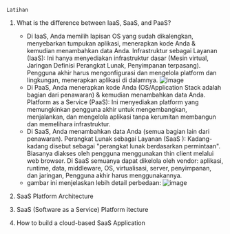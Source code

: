 ```
Latihan
```
1. What is the difference between IaaS, SaaS, and PaaS?
     * Di IaaS, Anda memilih lapisan OS yang sudah dikalengkan, menyebarkan tumpukan aplikasi, menerapkan kode Anda & kemudian          menambahkan data Anda. Infrastruktur sebagai Layanan (IaaS): Ini hanya menyediakan infrastruktur dasar (Mesin virtual,          Jaringan Definisi Perangkat Lunak, Penyimpanan terpasang). Pengguna akhir harus mengonfigurasi dan mengelola platform dan        lingkungan, menerapkan aplikasi di dalamnya.
       ![image](https://user-images.githubusercontent.com/114986359/225198773-5635e844-202e-46df-9ae6-bd4bc29f2837.png)
     * Di PaaS, Anda menerapkan kode Anda (OS/Application Stack adalah bagian dari penawaran) & kemudian menambahkan data Anda.        Platform as a Service (PaaS): Ini menyediakan platform yang memungkinkan pengguna akhir untuk mengembangkan, menjalankan,        dan mengelola aplikasi tanpa kerumitan membangun dan memelihara infrastruktur.
     * Di SaaS, Anda menambahkan data Anda (semua bagian lain dari penawaran). Perangkat Lunak sebagai Layanan (SaaS ): Kadang-        kadang disebut sebagai "perangkat lunak berdasarkan permintaan". Biasanya diakses oleh pengguna menggunakan thin client          melalui web browser. Di SaaS semuanya dapat dikelola oleh vendor: aplikasi, runtime, data, middleware, OS, virtualisasi,        server, penyimpanan, dan jaringan, Pengguna akhir harus menggunakannya.
     * gambar ini menjelaskan lebih detail perbedaan:
     ![image](https://user-images.githubusercontent.com/114986359/225199403-31442a4f-a350-4158-9368-0727050c2c66.png)

3. SaaS Platform Architecture
4. SaaS (Software as a Service) Platform  itecture
5. How to build a cloud-based SaaS Application
